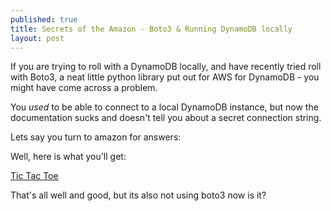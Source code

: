 ```yaml
---
published: true
title: Secrets of the Amazon - Boto3 & Running DynamoDB locally
layout: post
---
```

If you are trying to roll with a DynamoDB locally, and have recently tried roll with Boto3, a neat little python library put out for AWS for DynamoDB - you might have come across a problem.

You *used* to be able to connect to a local DynamoDB instance, but now the documentation sucks and doesn't tell you about a secret connection string.

Lets say you turn to amazon for answers:

Well, here is what you'll get:

<a href="http://docs.aws.amazon.com/amazondynamodb/latest/developerguide/TicTacToe.Phase1.html">Tic Tac Toe</a>

That's all well and good, but its also not using boto3 now is it?

<script src="https://gist.github.com/mehmetcodes/b05961cf1e11310479fd.js"></script>
